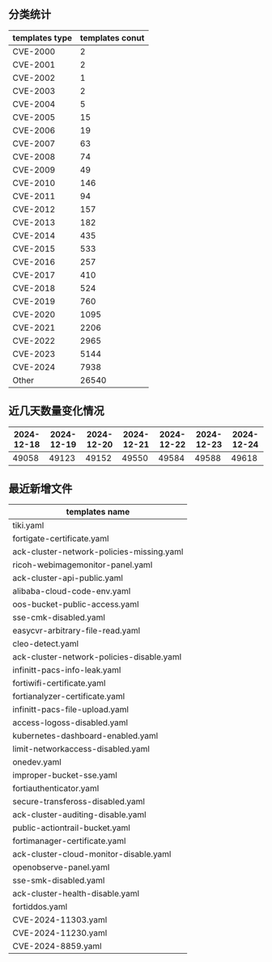 ## 分类统计
| templates type | templates conut | 
| --- | --- |
| CVE-2000 | 2 |
| CVE-2001 | 2 |
| CVE-2002 | 1 |
| CVE-2003 | 2 |
| CVE-2004 | 5 |
| CVE-2005 | 15 |
| CVE-2006 | 19 |
| CVE-2007 | 63 |
| CVE-2008 | 74 |
| CVE-2009 | 49 |
| CVE-2010 | 146 |
| CVE-2011 | 94 |
| CVE-2012 | 157 |
| CVE-2013 | 182 |
| CVE-2014 | 435 |
| CVE-2015 | 533 |
| CVE-2016 | 257 |
| CVE-2017 | 410 |
| CVE-2018 | 524 |
| CVE-2019 | 760 |
| CVE-2020 | 1095 |
| CVE-2021 | 2206 |
| CVE-2022 | 2965 |
| CVE-2023 | 5144 |
| CVE-2024 | 7938 |
| Other | 26540 |
## 近几天数量变化情况
|2024-12-18 | 2024-12-19 | 2024-12-20 | 2024-12-21 | 2024-12-22 | 2024-12-23 | 2024-12-24|
|--- | ------ | ------ | ------ | ------ | ------ | ---|
|49058 | 49123 | 49152 | 49550 | 49584 | 49588 | 49618|
## 最近新增文件
| templates name | 
| --- |
| tiki.yaml |
| fortigate-certificate.yaml |
| ack-cluster-network-policies-missing.yaml |
| ricoh-webimagemonitor-panel.yaml |
| ack-cluster-api-public.yaml |
| alibaba-cloud-code-env.yaml |
| oos-bucket-public-access.yaml |
| sse-cmk-disabled.yaml |
| easycvr-arbitrary-file-read.yaml |
| cleo-detect.yaml |
| ack-cluster-network-policies-disable.yaml |
| infinitt-pacs-info-leak.yaml |
| fortiwifi-certificate.yaml |
| fortianalyzer-certificate.yaml |
| infinitt-pacs-file-upload.yaml |
| access-logoss-disabled.yaml |
| kubernetes-dashboard-enabled.yaml |
| limit-networkaccess-disabled.yaml |
| onedev.yaml |
| improper-bucket-sse.yaml |
| fortiauthenticator.yaml |
| secure-transfeross-disabled.yaml |
| ack-cluster-auditing-disable.yaml |
| public-actiontrail-bucket.yaml |
| fortimanager-certificate.yaml |
| ack-cluster-cloud-monitor-disable.yaml |
| openobserve-panel.yaml |
| sse-smk-disabled.yaml |
| ack-cluster-health-disable.yaml |
| fortiddos.yaml |
| CVE-2024-11303.yaml |
| CVE-2024-11230.yaml |
| CVE-2024-8859.yaml |
